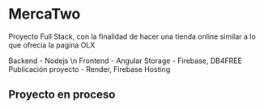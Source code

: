 # MercaTwo

Proyecto Full Stack, con la finalidad de hacer una tienda online similar a lo que ofrecia la pagina OLX

Backend - Nodejs \n
Frontend - Angular
Storage - Firebase, DB4FREE
Publicación proyecto - Render, Firebase Hosting
## Proyecto en proceso
